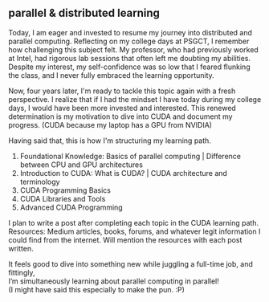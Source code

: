 ## parallel & distributed learning

Today, I am eager and invested to resume my journey into distributed and parallel computing. 
Reflecting on my college days at PSGCT, I remember how challenging this subject felt. 
My professor, who had previously worked at Intel, had rigorous lab sessions that often left me doubting my abilities. 
Despite my interest, my self-confidence was so low that I feared flunking the class, 
and I never fully embraced the learning opportunity.

Now, four years later, I'm ready to tackle this topic again with a fresh perspective. 
I realize that if I had the mindset I have today during my college days, 
I would have been more invested and interested. 
This renewed determination is my motivation to dive into CUDA and document my progress. (CUDA because my laptop has a GPU from NVIDIA)

Having said that, this is how I'm structuring my learning path.  
1. Foundational Knowledge: Basics of parallel computing | Difference between CPU and GPU architectures
2. Introduction to CUDA: What is CUDA? | CUDA architecture and terminology
3. CUDA Programming Basics
4. CUDA Libraries and Tools
5. Advanced CUDA Programming

I plan to write a post after completing each topic in the CUDA learning path. 
Resources: Medium articles, books, forums, and whatever legit information I could find from the internet. 
Will mention the resources with each post written.

It feels good to dive into something new while juggling a full-time job, and fittingly,  
I’m simultaneously learning about parallel computing in parallel!  
(I might have said this especially to make the pun. :P)
